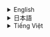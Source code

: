 <details>
<summary>English</summary>

<div align="center">
  <h1>Mogi - AI Mock Interview SaaS</h1>
</div>

<hr style="border: 1px solid #ddd; margin: 20px 0;">

<div style="background-color: #f9f9f9; padding: 20px; border-radius: 8px;">
  <p style="font-size: 1.1em;">
    Mogi is a web-based SaaS application designed to help users improve their interview skills through AI-driven mock interviews. Built with Next.js, TypeScript, Tailwind CSS, Prisma, Neon, and the Gemini API, Mogi provides personalized feedback to support users on their journey to success.
  </p>
</div>

## Overview

Mogi leverages the power of AI to simulate realistic job interviews, giving users a safe space to practice and improve. Key features include customizable interview settings, AI-generated questions, real-time feedback, and the ability to create custom interview templates.

<p align="center">
  <img src="https://github.com/user-attachments/assets/7e23e471-4ee3-4edc-be35-ca2cf56e839d" alt="Mogi Sign In Page" width="400"/>
  <img src="https://github.com/user-attachments/assets/c595ae1c-e602-4dbb-a91c-8880b66917f2" alt="Mogi Sign Up Page" width="400"/>
</p>

<div style="background-color: #e8f0fe; padding: 15px; border-radius: 5px; margin-top: 20px;">
  <h2>Key Features</h2>
  <ul>
    <li><strong>AI-Powered Mock Interviews:</strong> Practice with realistic interview simulations powered by AI.</li>
    <li><strong>Customizable Interviews:</strong> Adjust settings such as job role, tech stack, and experience level.</li>
    <li><strong>AI-Generated Questions:</strong> Receive relevant interview questions tailored to your specifications.</li>
    <li><strong>Real-time Feedback:</strong> Get instant insights and recommendations to improve your performance.</li>
    <li><strong>Custom Templates:</strong> Create and save custom interview templates.</li>
    <li><strong>Easy Sign-Up and Login:</strong> Quickly create an account or log in with existing credentials.</li>
    <li><strong>User-Friendly Interface:</strong> Enjoy a seamless and intuitive user experience.</li>
  </ul>
</div>


<p align="center">
  <img src="https://github.com/user-attachments/assets/62bf9272-ad56-491d-a3f9-06308f04233b" alt="Mogi Dashboard Page" width="400"/>
  <img src="https://github.com/user-attachments/assets/a1a0cb06-8efe-4e8f-a34a-1c6aa3c41c51" alt="Mogi Dashboard Interviews" width="400"/>
</p>

## How to Use

<div style="background-color: #f0f0f0; padding: 15px; border-radius: 5px; margin-top: 20px;">
  <ol>
    <li><strong>Sign Up/Login:</strong> Access the registration page and create a new account or log in with an existing one.</li>
    <li><strong>Create New Interview:</strong> Click the "Add new interview" button and provide details about the job you are applying for, necessary skills, years of experience, and other information.</li>
    <li><strong>Start Interview:</strong> Select the interview you want and start it. Questions will be presented one by one.</li>
    <li><strong>Receive Feedback:</strong> After finishing the interview, you will receive a detailed evaluation of your responses, helping you improve your interview skills.</li>
  </ol>
</div>

<p align="center">
  <img src="https://github.com/user-attachments/assets/1be80bf6-3a15-472a-88a8-ab9ef4daf526" alt="Mogi Interview Questions" width="400"/>
  <img src="https://github.com/user-attachments/assets/42c0bc30-aaa3-4e82-a93e-e775c37380a7" alt="Mogi Interview Plan" width="400"/>
</p>

## Technologies Used

<div style="background-color: #e8f0fe; padding: 15px; border-radius: 5px; margin-top: 20px;">
  <ul>
      <li><strong>Frontend:</strong> Next.js, TypeScript, Tailwind CSS</li>
      <li><strong>Backend:</strong> Prisma, Neon, Gemini API</li>
    </ul>
</div>

## Demo

[YouTube Demo](https://www.youtube.com/watch?v=_tGqa74K49g)

<p align="center">
 <img src="https://github.com/user-attachments/assets/a90891e1-c7c9-4c61-99fa-9f5c1a55ed4c" alt="Mogi Start Interview" width="400"/>
 <img src="https://github.com/user-attachments/assets/3f0b7e66-c013-4ad6-9e19-2751bebcb9a6" alt="Mogi Interview Feedback" width="400"/>
</p>

## Getting Started

<div style="background-color: #f0f0f0; padding: 15px; border-radius: 5px; margin-top: 20px;">
    To run this project, you'll need Node.js and pnpm installed.
   <ol>
    <li>Clone the repository
    ```bash
    git clone https://github.com/vanthaita/mogi-app-turbo.git
    ```</li>
    <li>Navigate to the project directory
    ```bash
    cd mogi-app-turbo
    ```</li>
    <li>Install dependencies
    ```bash
    pnpm install
    ```</li>
   <li>Run the development server
    ```bash
    pnpm dev
    ```</li>
    <li>Access the application through the provided URL.</li>
  </ol>
</div>
<br>
<div style="background-color: #f9f9f9; padding: 15px; border-radius: 5px; margin-top: 20px;">
  <h2>Links</h2>
  <p><a href="https://github.com/vanthaita/mogi-app-turbo">Github Repository</a></p>
</div>

<p align="center">
<img src="https://github.com/user-attachments/assets/b8f1965b-8f8a-49c9-856c-193359a36a32" alt="Mogi Home Page" width="400"/>
</p>

## Contributing

<div style="background-color: #e8f0fe; padding: 15px; border-radius: 5px; margin-top: 20px;">
    If you want to contribute to this project, please fork the repository and create a pull request with your changes.
</div>

## License

<div style="background-color: #f0f0f0; padding: 15px; border-radius: 5px; margin-top: 20px;">
This project is under the MIT license.
</div>
</details>


<details>
<summary>日本語</summary>

<div align="center">
  <img src="https://github.com/user-attachments/assets/b8f1965b-8f8a-49c9-856c-193359a36a32" alt="Mogi Logo" width="200"/>
  <h1>Mogi - AI 模擬面接 SaaS</h1>
</div>

<hr style="border: 1px solid #ddd; margin: 20px 0;">

<div style="background-color: #f9f9f9; padding: 20px; border-radius: 8px;">
  <p style="font-size: 1.1em;">
    Mogi は、AI による模擬面接を通じてユーザーの面接スキル向上を支援するウェブベースの SaaS アプリケーションです。 Next.js, TypeScript, Tailwind CSS, Prisma, Neon, そして Gemini API を用いて構築され、Mogi はユーザーの成功への旅をサポートするためのパーソナライズされたフィードバックを提供します。
  </p>
</div>

## 概要

Mogi は AI の力を活用して現実的な就職面接をシミュレートし、ユーザーに練習と改善のための安全な場所を提供します。主な機能には、カスタマイズ可能な面接設定、AI 生成の質問、リアルタイムフィードバック、カスタム面接テンプレートを作成する機能などがあります。

<p align="center">
<img src="https://github.com/user-attachments/assets/7e23e471-4ee3-4edc-be35-ca2cf56e839d" alt="Mogi Sign In Page" width="400"/>
<img src="https://github.com/user-attachments/assets/c595ae1c-e602-4dbb-a91c-8880b66917f2" alt="Mogi Sign Up Page" width="400"/>
</p>

<div style="background-color: #e8f0fe; padding: 15px; border-radius: 5px; margin-top: 20px;">
  <h2>主な機能</h2>
  <ul>
    <li><strong>AI による模擬面接:</strong> AI を搭載した現実的な面接シミュレーションで練習します。</li>
    <li><strong>カスタマイズ可能な面接:</strong> 職務、技術スタック、経験年数などの設定を調整します。</li>
    <li><strong>AI で生成された質問:</strong> 仕様に合わせて調整された関連する面接の質問を受け取ります。</li>
    <li><strong>リアルタイムフィードバック:</strong> パフォーマンスを向上させるためのインスタントな洞察と推奨事項を入手してください。</li>
    <li><strong>カスタムテンプレート:</strong> カスタム面接テンプレートを作成して保存します。</li>
    <li><strong>簡単なサインアップとログイン:</strong> すぐにアカウントを作成するか、既存の資格情報でログインします。</li>
    <li><strong>ユーザーフレンドリーなインターフェイス:</strong> シームレスで直感的なユーザーエクスペリエンスをお楽しみください。</li>
  </ul>
</div>

<p align="center">
<img src="https://github.com/user-attachments/assets/62bf9272-ad56-491d-a3f9-06308f04233b" alt="Mogi Dashboard Page" width="400"/>
<img src="https://github.com/user-attachments/assets/a1a0cb06-8efe-4e8f-a34a-1c6aa3c41c51" alt="Mogi Dashboard Interviews" width="400"/>
</p>

## 使用方法

<div style="background-color: #f0f0f0; padding: 15px; border-radius: 5px; margin-top: 20px;">
  <ol>
    <li><strong>サインアップ/ログイン:</strong> 登録ページにアクセスして、新しいアカウントを作成するか、既存のアカウントでログインします。</li>
    <li><strong>新しい面接を作成:</strong> 「新しい面接を追加」ボタンをクリックし、応募する職種、必要なスキル、経験年数、その他の情報を提供します。</li>
    <li><strong>面接を開始:</strong> 目的の面接を選択し、開始します。質問が一つずつ表示されます。</li>
    <li><strong>フィードバックを受け取る:</strong> 面接終了後、回答の詳細な評価を受け、面接スキルを向上させることができます。</li>
  </ol>
</div>

<p align="center">
<img src="https://github.com/user-attachments/assets/1be80bf6-3a15-472a-88a8-ab9ef4daf526" alt="Mogi Interview Questions" width="400"/>
<img src="https://github.com/user-attachments/assets/42c0bc30-aaa3-4e82-a93e-e775c37380a7" alt="Mogi Interview Plan" width="400"/>
</p>

## 使用技術

<div style="background-color: #e8f0fe; padding: 15px; border-radius: 5px; margin-top: 20px;">
  <ul>
      <li><strong>フロントエンド:</strong> Next.js, TypeScript, Tailwind CSS</li>
      <li><strong>バックエンド:</strong> Prisma, Neon, Gemini API</li>
  </ul>
</div>

## デモ

[YouTube デモ](https://www.youtube.com/watch?v=_tGqa74K49g)

<p align="center">
<img src="https://github.com/user-attachments/assets/a90891e1-c7c9-4c61-99fa-9f5c1a55ed4c" alt="Mogi Start Interview" width="400"/>
<img src="https://github.com/user-attachments/assets/3f0b7e66-c013-4ad6-9e19-2751bebcb9a6" alt="Mogi Interview Feedback" width="400"/>
</p>

## 始め方

<div style="background-color: #f0f0f0; padding: 15px; border-radius: 5px; margin-top: 20px;">
    このプロジェクトを実行するには、Node.jsとpnpmがインストールされている必要があります。
  <ol>
    <li>リポジトリをクローンする
     ```bash
      git clone https://github.com/vanthaita/mogi-app-turbo.git
     ```
   </li>
   <li>プロジェクトディレクトリに移動する
      ```bash
      cd mogi-app-turbo
      ```
   </li>
    <li>依存関係をインストールする
      ```bash
       pnpm install
      ```
    </li>
   <li>開発サーバーを実行する
     ```bash
      pnpm dev
     ```
    </li>
    <li>提供されたURLからアプリケーションにアクセスします。</li>
  </ol>
</div>
<br>
<div style="background-color: #f9f9f9; padding: 15px; border-radius: 5px; margin-top: 20px;">
  <h2>リンク</h2>
  <p><a href="https://github.com/vanthaita/mogi-app-turbo">Github リポジトリ</a></p>
</div>

<p align="center">
<img src="https://github.com/user-attachments/assets/b8f1965b-8f8a-49c9-856c-193359a36a32" alt="Mogi Home Page" width="400"/>
</p>

## コントリビューション

<div style="background-color: #e8f0fe; padding: 15px; border-radius: 5px; margin-top: 20px;">
   このプロジェクトに貢献したい場合は、リポジトリをフォークし、変更を加えてプルリクエストを作成してください。
</div>

## ライセンス

<div style="background-color: #f0f0f0; padding: 15px; border-radius: 5px; margin-top: 20px;">
  このプロジェクトはMITライセンスの下にあります。
</div>
</details>

<details>
<summary>Tiếng Việt</summary>
<div align="center">
  <img src="https://github.com/user-attachments/assets/b8f1965b-8f8a-49c9-856c-193359a36a32" alt="Mogi Logo" width="200"/>
  <h1>Mogi - SaaS Phỏng Vấn Thử với AI</h1>
</div>

<hr style="border: 1px solid #ddd; margin: 20px 0;">

<div style="background-color: #f9f9f9; padding: 20px; border-radius: 8px;">
  <p style="font-size: 1.1em;">
  Mogi là một ứng dụng SaaS trên nền tảng web được thiết kế để giúp người dùng cải thiện kỹ năng phỏng vấn thông qua các cuộc phỏng vấn thử được hỗ trợ bởi AI. Được xây dựng bằng Next.js, TypeScript, Tailwind CSS, Prisma, Neon và Gemini API, Mogi cung cấp phản hồi cá nhân hóa để hỗ trợ người dùng trên hành trình đi đến thành công.
  </p>
</div>

## Tổng quan

Mogi tận dụng sức mạnh của AI để mô phỏng các cuộc phỏng vấn công việc thực tế, cung cấp cho người dùng một không gian an toàn để thực hành và cải thiện. Các tính năng chính bao gồm cài đặt phỏng vấn tùy chỉnh, câu hỏi do AI tạo ra, phản hồi theo thời gian thực và khả năng tạo các mẫu phỏng vấn tùy chỉnh.

<p align="center">
<img src="https://github.com/user-attachments/assets/7e23e471-4ee3-4edc-be35-ca2cf56e839d" alt="Mogi Sign In Page" width="400"/>
<img src="https://github.com/user-attachments/assets/c595ae1c-e602-4dbb-a91c-8880b66917f2" alt="Mogi Sign Up Page" width="400"/>
</p>

<div style="background-color: #e8f0fe; padding: 15px; border-radius: 5px; margin-top: 20px;">
  <h2>Các tính năng chính</h2>
  <ul>
    <li><strong>Phỏng vấn thử được hỗ trợ bởi AI:</strong> Thực hành với các mô phỏng phỏng vấn thực tế được hỗ trợ bởi AI.</li>
    <li><strong>Phỏng vấn tùy chỉnh:</strong> Điều chỉnh các cài đặt như vị trí công việc, ngăn xếp công nghệ và mức độ kinh nghiệm.</li>
    <li><strong>Câu hỏi do AI tạo ra:</strong> Nhận các câu hỏi phỏng vấn liên quan phù hợp với thông số kỹ thuật của bạn.</li>
    <li><strong>Phản hồi theo thời gian thực:</strong> Nhận thông tin chi tiết và đề xuất ngay lập tức để cải thiện hiệu suất của bạn.</li>
    <li><strong>Mẫu tùy chỉnh:</strong> Tạo và lưu các mẫu phỏng vấn tùy chỉnh.</li>
    <li><strong>Đăng ký và đăng nhập dễ dàng:</strong> Nhanh chóng tạo tài khoản hoặc đăng nhập bằng thông tin đăng nhập hiện có.</li>
    <li><strong>Giao diện thân thiện với người dùng:</strong> Tận hưởng trải nghiệm người dùng liền mạch và trực quan.</li>
  </ul>
</div>

<p align="center">
<img src="https://github.com/user-attachments/assets/62bf9272-ad56-491d-a3f9-06308f04233b" alt="Mogi Dashboard Page" width="400"/>
<img src="https://github.com/user-attachments/assets/a1a0cb06-8efe-4e8f-a34a-1c6aa3c41c51" alt="Mogi Dashboard Interviews" width="400"/>
</p>

## Hướng dẫn sử dụng

<div style="background-color: #f0f0f0; padding: 15px; border-radius: 5px; margin-top: 20px;">
  <ol>
    <li><strong>Đăng ký/Đăng nhập:</strong> Truy cập trang đăng ký và tạo tài khoản mới hoặc đăng nhập bằng tài khoản đã có.</li>
    <li><strong>Tạo phỏng vấn mới:</strong> Nhấn vào nút "Add new interview" và cung cấp thông tin về vị trí ứng tuyển, kỹ năng cần thiết, số năm kinh nghiệm, và các thông tin khác.</li>
    <li><strong>Bắt đầu phỏng vấn:</strong> Lựa chọn bài phỏng vấn bạn muốn và bắt đầu. Bạn sẽ được hỏi từng câu một.</li>
    <li><strong>Nhận phản hồi:</strong> Sau khi kết thúc phỏng vấn, bạn sẽ nhận được đánh giá chi tiết về phần trả lời của mình, giúp bạn cải thiện kỹ năng phỏng vấn.</li>
  </ol>
</div>

<p align="center">
<img src="https://github.com/user-attachments/assets/1be80bf6-3a15-472a-88a8-ab9ef4daf526" alt="Mogi Interview Questions" width="400"/>
<img src="https://github.com/user-attachments/assets/42c0bc30-aaa3-4e82-a93e-e775c37380a7" alt="Mogi Interview Plan" width="400"/>
</p>

## Công nghệ sử dụng
<div style="background-color: #e8f0fe; padding: 15px; border-radius: 5px; margin-top: 20px;">
  <ul>
    <li><strong>Frontend:</strong> Next.js, TypeScript, Tailwind CSS</li>
    <li><strong>Backend:</strong> Prisma, Neon, Gemini API</li>
  </ul>
</div>

## Bản demo

[YouTube Demo](https://www.youtube.com/watch?v=_tGqa74K49g)

<p align="center">
<img src="https://github.com/user-attachments/assets/a90891e1-c7c9-4c61-99fa-9f5c1a55ed4c" alt="Mogi Start Interview" width="400"/>
<img src="https://github.com/user-attachments/assets/3f0b7e66-c013-4ad6-9e19-2751bebcb9a6" alt="Mogi Interview Feedback" width="400"/>
</p>

## Hướng dẫn cài đặt
<div style="background-color: #f0f0f0; padding: 15px; border-radius: 5px; margin-top: 20px;">
    Để chạy dự án này, bạn cần cài đặt Node.js và pnpm.
  <ol>
    <li>Clone repository
     ```bash
      git clone https://github.com/vanthaita/mogi-app-turbo.git
     ```
   </li>
    <li>Di chuyển đến thư mục dự án
     ```bash
      cd mogi-app-turbo
     ```
   </li>
    <li>Cài đặt dependencies
     ```bash
       pnpm install
     ```
    </li>
    <li>Chạy server
     ```bash
      pnpm dev
     ```
    </li>
     <li>Truy cập ứng dụng thông qua URL được cung cấp.</li>
   </ol>
</div>
<br>
<div style="background-color: #f9f9f9; padding: 15px; border-radius: 5px; margin-top: 20px;">
  <h2>Liên kết</h2>
  <p><a href="https://github.com/vanthaita/mogi-app-turbo">Github Repository</a></p>
</div>

<p align="center">
<img src="https://github.com/user-attachments/assets/b8f1965b-8f8a-49c9-856c-193359a36a32" alt="Mogi Home Page" width="400"/>
</p>

## Đóng góp

<div style="background-color: #e8f0fe; padding: 15px; border-radius: 5px; margin-top: 20px;">
    Nếu bạn muốn đóng góp cho dự án này, vui lòng fork repository và tạo pull request với những thay đổi của bạn.
</div>

## Giấy phép

<div style="background-color: #f0f0f0; padding: 15px; border-radius: 5px; margin-top: 20px;">
  Dự án này được cấp phép theo giấy phép MIT.
</div>
</details>
